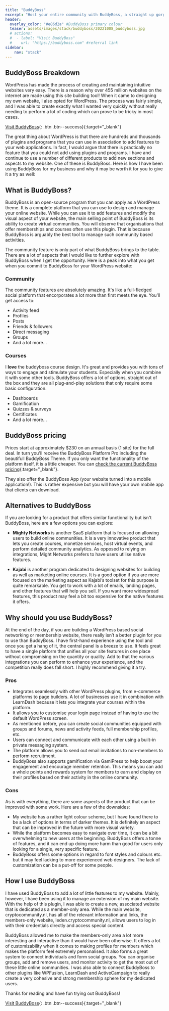 ```yaml
---
title: "BuddyBoss"
excerpt: "Host your entire community with BuddyBoss, a straight up gorgeous community and e-learning platform."
header:
  overlay_color: "#e86d2a" #BuddyBoss primary colour
  teaser: assets/images/stack/buddyboss/20221008_buddyboss.jpg
  # actions:
  #  - label: "Visit BuddyBoss"
  #    url: "https://buddyboss.com" #referral link 
sidebar:
    nav: "stack"
---
```


## BuddyBoss Breakdown

WordPress has made the process of creating and maintaining intuitive websites very easy. There is a reason why over 455 million websites on the internet are made using this site building tool! When it came to designing my own website, I also opted for WordPress. The process was fairly simple, and I was able to create exactly what I wanted very quickly without really needing to perform a lot of coding which can prove to be tricky in most cases. 

[Visit BuddyBoss](https://buddyboss.com){: .btn .btn--success}{:target="_blank"}


The great thing about WordPress is that there are hundreds and thousands of plugins and programs that you can use in association to add features to your web applications. In fact, I would argue that there is practically no feature that you could not add using plugins and programs. I have and continue to use a number of different products to add new sections and aspects to my website. One of these is BuddyBoss. Here is how I have been using BuddyBoss for my business and why it may be worth it for you to give it a try as well:

## What is BuddyBoss?
BuddyBoss is an open-source program that you can apply as a WordPress theme. It is a complete platform that you can use to design and manage your online website. While you can use it to add features and modify the visual aspect of your website, the main selling point of BuddyBoss is its ability to create virtual communities. You will observe that organisations that offer memberships and courses often use this plugin. That is because BuddyBoss is arguably the best tool to manage such community based activities. 

The community feature is only part of what BuddyBoss brings to the table. There are a lot of aspects that I would like to further explore with BuddyBoss when I get the opportunity. Here is a peak into what you get when you commit to BuddyBoss for your WordPress website:

### Community
The community features are absolutely amazing. It's like a full-fledged social platform that encorporates a lot more than first meets the eye. You'll get access to:

* Activity feed
* Profiles
* Posts
* Friends & followers
* Direct messaging
* Groups 
* And a lot more...

### Courses 
I __love__ the buddyboss course design. It's great and provides you with tons of ways to engage and stimulate your students. Especially when you combine it with some other tools. BuddyBoss offers a lot of options, straight out of the box and they are all plug-and-play solutions that only require some basic configuration.

* Dashboards
* Gamification
* Quizzes & surveys
* Certificates
* And a lot more...

## BuddyBoss pricing
Prices start at approximately $230 on an annual basis (1 site) for the full deal. In turn you'll receive the BuddyBoss Platform Pro including the beautifull BuddyBoss Theme. If you only want the functionality of the platform itself, it is a little cheaper. You can [check the current BuddyBoss pricing](https://www.buddyboss.com/pricing/){:target="_blank"}.

>
They also offer the BuddyBoss App (your website turned into a mobile application!). This is rather expensive but you will have your own mobile app that clients can download.

## Alternatives to BuddyBoss
If you are looking for a product that offers similar functionality but isn't BuddyBoss, here are a few options you can explore:

  * **Mighty Networks** is another SaaS platform that is focused on allowing users to build online communities. It is a very innovative product that lets you create courses, monetize services, host virtual events, and perform detailed community analytics. As opposed to relying on integrations, Might Networks prefers to have users utilise native features.

  * **Kajabi** is another program dedicated to designing websites for building as well as marketing online courses. It is a good option if you are more focused on the marketing aspect as Kajabi’s toolset for this purpose is quite remarkable. You get to work with a lot of emails, landing pages, and other features that will help you sell. If you want more widespread features, this product may feel a bit too expensive for the native features it offers. 

## Why should you use BuddyBoss?

At the end of the day, if you are building a WordPress based social networking or membership website, there really isn’t a better plugin for you to use than BuddyBoss. I have first-hand experience using the tool and once you get a hang of it, the central panel is a breeze to use. It feels great to have a single platform that unifies all your site features in one place without compromising on the quantity or quality. Add to that the various integrations you can perform to enhance your experience, and the competition really does fall short. I highly recommend giving it a try.

### Pros

*	Integrates seamlessly with other WordPress plugins, from e-commerce platforms to page builders. A lot of businesses use it in combination with LearnDash because it lets you integrate your courses within the platform.
*	It allows you to customise your login page instead of having to use the default WordPress screen. 
*	As mentioned before, you can create social communities equipped with groups and forums, news and activity feeds, full membership profiles, etc.
*	Users can connect and communicate with each other using a built-in private messaging system.
*	The platform allows you to send out email invitations to non-members to perform recruitment.
*	BuddyBoss also supports gamification via GamiPress to help boost your engagement and encourage member retention. This means you can add a whole points and rewards system for members to earn and display on their profiles based on their activity in the online community.

### Cons

As is with everything, there are some aspects of the product that can be improved with some work. Here are a few of the downsides:

*	My website has a rather light colour scheme, but I have found there to be a lack of options in terms of darker themes. It is definitely an aspect that can be improved in the future with more visual variety. 
*	While the platform becomes easy to navigate over time, it can be a bit overwhelming to new users at the beginning. BuddyBoss offers a tonne of features, and it can end up doing more harm than good for users only looking for a single, very specific feature. 
*	BuddyBoss offers some options in regard to font styles and colours etc. but it may feel lacking to more experienced web designers. The lack of customization can be a put-off for some people.

## How I use BuddyBoss

I have used BuddyBoss to add a lot of little features to my website. Mainly, however, I have been using it to manage an extension of my main website. With the help of this plugin, I was able to create a new, associated website that is dedicated as a member-only area. While the main website, cryptocommunity.nl, has all of the relevant information and links, the members-only website, leden.cryptocommunity.nl, allows users to log in with their credentials directly and access special content. 

BuddyBoss allowed me to make the members-only area a lot more interesting and interactive than it would have been otherwise. It offers a lot of customizability when it comes to making profiles for members which makes the platform feel extremely personalised. It also forms a great system to connect individuals and form social groups. You can organise groups, add and remove users, and monitor activity to get the most out of these little online communities. I was also able to connect BuddyBoss to other plugins like WPFusion, LearnDash and ActiveCampaign to really create a very cohesive and strong membership sphere for my dedicated users.

Thanks for reading and have fun trying out BuddyBoss!

[Visit BuddyBoss](https://buddyboss.com){: .btn .btn--success}{:target="_blank"}

